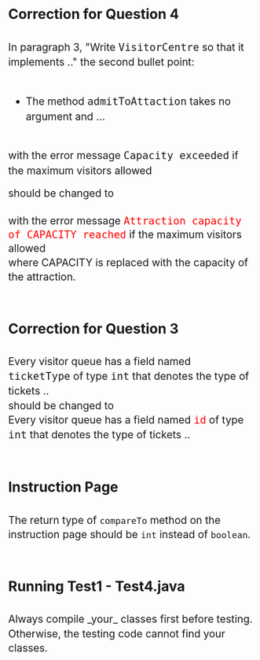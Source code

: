 <br>
<h1 style="font-size: 200%">
  <!-- TITLE HERE -->
  Correction for Question 4
</h1>
<br>
<div style="font-size: 150%; line-height: 1.4;">
  <!-- BODY HERE -->
   In paragraph 3, "Write <tt>VisitorCentre</tt> so that it implements .."  the second bullet point:
  <br><br>
  <ul>
    <li>The method <tt>admitToAttaction</tt> takes no argument and ...
    </li>
  </ul>
  <br>
  with the error message <tt>Capacity exceeded</tt> if the maximum visitors allowed
</div> 
<br><div style="font-size: 150%; line-height: 1.4;">
should be changed to
</div>
<div style="font-size: 150%; line-height: 1.3;">
    <br>
     with the error message <font color="red"><tt>Attraction capacity of CAPACITY reached</tt></font> if the maximum visitors allowed
</div>
<div style="font-size: 150%; line-height: 1.4;">
  where CAPACITY is replaced with the capacity of the attraction. 
</div>
<br>
<br>
<h1 style="font-size: 200%">
  <!-- TITLE HERE -->
  Correction for Question 3
</h1>
<br>
<div style="font-size: 150%; line-height: 1.4;">
  <!-- BODY HERE -->
   Every visitor queue has a field named <tt>ticketType</tt> of type <tt>int</tt> that denotes the type of tickets ..
</div> 
<div style="font-size: 150%; line-height: 1.4;">
   should be changed to
</div>
<div style="font-size: 150%; line-height: 1.4;">
  <!-- BODY HERE -->
   Every visitor queue has a field named <font color="red"><tt>id</tt></font> of type <tt>int</tt> that denotes the type of tickets ..
</div> 
<br>
<br>
<h1 style="font-size: 200%">
  <!-- TITLE HERE -->
  Instruction Page
</h1>
<br>
<div style="font-size: 150%; line-height: 1.4;">
  <!-- BODY HERE -->
   The return type of <code>compareTo</code> method on the instruction page should be <code>int</code> instead of <code>boolean</code>.
</div>
<br>
<br>
<h1 style="font-size: 200%">
  Running Test1 - Test4.java
</h1>
<br>
<div style="font-size: 150%; line-height: 1.4;">
  Always compile _your_ classes first before testing.  Otherwise, the testing code cannot find your classes.
</div>

<br>
<h1 style="font-size: 200%">
  <!-- TITLE HERE -->

</h1>
<br>
<div style="font-size: 150%">
  <!-- BODY HERE -->

</div>

<br>
<h1 style="font-size: 200%">
  <!-- TITLE HERE -->
</h1>
<br>
<div style="font-size: 150%">
  <!-- BODY HERE -->
</div>
